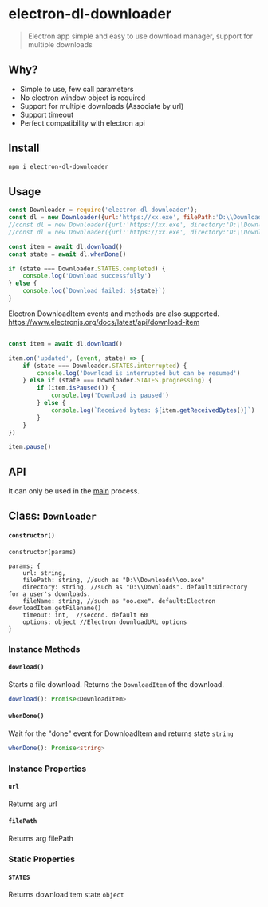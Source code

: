 # electron-dl-downloader

> Electron app simple and easy to use download manager, support for multiple downloads

## Why?

- Simple to use, few call parameters
- No electron window object is required
- Support for multiple downloads (Associate by url)
- Support timeout
- Perfect compatibility with electron api

## Install

```sh
npm i electron-dl-downloader
```

## Usage

```js
const Downloader = require('electron-dl-downloader');
const dl = new Downloader({url:'https://xx.exe', filePath:'D:\\Downloads\\oo.exe'});
//const dl = new Downloader({url:'https://xx.exe', directory:'D:\\Downloads'});
//const dl = new Downloader({url:'https://xx.exe', directory:'D:\\Downloads', fileName:'oo.exe'});
```

```js
const item = await dl.download()
const state = await dl.whenDone()

if (state === Downloader.STATES.completed) {
    console.log('Download successfully')
} else {
    console.log(`Download failed: ${state}`)
}
```
Electron DownloadItem events and methods are also supported.\
https://www.electronjs.org/docs/latest/api/download-item
```js

const item = await dl.download()

item.on('updated', (event, state) => {
    if (state === Downloader.STATES.interrupted) {
        console.log('Download is interrupted but can be resumed')
    } else if (state === Downloader.STATES.progressing) {
        if (item.isPaused()) {
            console.log('Download is paused')
        } else {
            console.log(`Received bytes: ${item.getReceivedBytes()}`)
        }
    }
})

item.pause()
```

## API

It can only be used in the [main](https://electronjs.org/docs/glossary/#main-process) process.

## Class: `Downloader`


#### `constructor()`

```
constructor(params)

params: {
    url: string,
    filePath: string, //such as "D:\\Downloads\\oo.exe"
    directory: string, //such as "D:\\Downloads". default:Directory for a user's downloads.
    fileName: string, //such as "oo.exe". default:Electron downloadItem.getFilename()
    timeout: int,  //second. default 60
    options: object //Electron downloadURL options
}
```

### Instance Methods

#### `download()`
Starts a file download. Returns the `DownloadItem` of the download.
```typescript
download(): Promise<DownloadItem>
```

#### `whenDone()`
Wait for the "done" event for DownloadItem and returns state `string`
```typescript
whenDone(): Promise<string>
```

### Instance Properties

#### `url` 
Returns arg url

#### `filePath`
Returns arg filePath

### Static Properties

#### `STATES`
Returns downloadItem state `object`